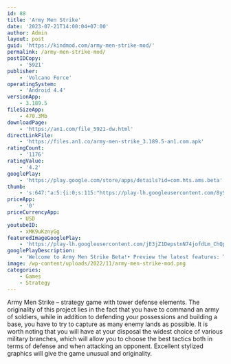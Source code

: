 ```yaml
---
id: 88
title: 'Army Men Strike'
date: '2023-07-21T14:00:04+07:00'
author: Admin
layout: post
guid: 'https://kindmod.com/army-men-strike-mod/'
permalink: /army-men-strike-mod/
postIDCopy:
    - '5921'
publisher:
    - 'Volcano Force'
operatingSystem:
    - 'Android 4.4'
versionApp:
    - 3.189.5
fileSizeApp:
    - 470.3Mb
downloadPage:
    - 'https://an1.com/file_5921-dw.html'
directLinkFile:
    - 'https://files.an1.co/army-men-strike_3.189.5-an1.com.apk'
ratingCount:
    - '1176'
ratingValue:
    - '4.2'
googlePlay:
    - 'https://play.google.com/store/apps/details?id=com.hts.ams.beta'
thumb:
    - 's:647:"a:5:{i:0;s:115:"https://play-lh.googleusercontent.com/8ySq9A-tpkT8EngEVI8NJGO92BWG6x0yHqk55Aw1_qImL3wOXDEoshX2ndSzNjEczMI=w526-h296";i:1;s:116:"https://play-lh.googleusercontent.com/AugNOMmMWFZ_D9Jx5qzNDWSErYHH5vjf0ANw0c04KFrih-D4HTLlnltIqMRhyJI8Mw7o=w526-h296";i:2;s:115:"https://play-lh.googleusercontent.com/-fnstd7Fw6xyCiy8F14OfVHDbtEiqFq9l6NBW8nMvjp_ONpORgqg1hOvYcByCEDDNeo=w526-h296";i:3;s:115:"https://play-lh.googleusercontent.com/VY1j6O8g9snjZ9XU_i3AdIGTur3XH05HWFOsKRFjTLhTuk2WGnPgpXCbyn5t04ApEQE=w526-h296";i:4;s:115:"https://play-lh.googleusercontent.com/Jy9I74weqSyhXebeJY9S7VqHOkOP1ZshtHK_1Sgc0zDunw3jFyz5f3nzqrA_i8Bqbeo=w526-h296";}";'
priceApp:
    - '0'
priceCurrencyApp:
    - USD
youtubeID:
    - xMK9uKznyGg
featuredImageGooglePlay:
    - 'https://play-lh.googleusercontent.com/jE3jZ1DepstnN74jofdLm_ChQp-zEgtLcI9crBfxYpBgk4AoDcgcBR8k8HumIUHhYw'
googlePlayDescription:
    - 'Welcome to Army Men Strike Beta!• Preview the latest features: Try out the newest features. (Sometimes these may be a little rough around the edges.).• Give early feedback: Let us know what you think and help make Army Men Strike better.'
image: /wp-content/uploads/2022/11/army-men-strike-mod.png
categories:
    - Games
    - Strategy
---
```


Army Men Strike – strategy game with tower defense elements. The originality of this project lies in the fact that you have to command an army of soldiers, while in addition to defending your possessions and building a base, you have to try to capture as many enemy lands as possible. It is worth noting that you will have at your disposal the widest choice of various military branches, which will allow you to choose the best tactics both in terms of defense and when attacking an opponent. Excellent stylized graphics will give the game unusual and originality.